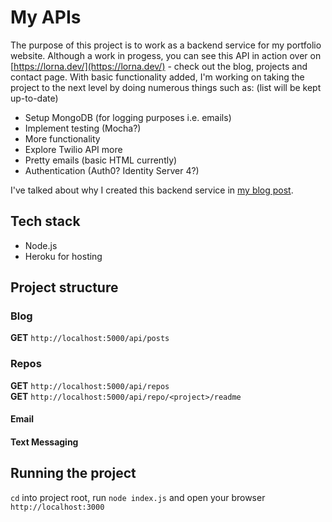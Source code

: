 # My APIs

The purpose of this project is to work as a backend service for my portfolio website. Although a work in progess, you can see this API in action over on [https://lorna.dev/](https://lorna.dev/) - check out the blog, projects and contact page. With basic functionality added, I'm working on taking the project to the next level by doing numerous things such as: (list will be kept up-to-date)

* Setup MongoDB (for logging purposes i.e. emails)
* Implement testing (Mocha?)
* More functionality
* Explore Twilio API more
* Pretty emails (basic HTML currently)
* Authentication (Auth0? Identity Server 4?)

I've talked about why I created this backend service in [my blog post](https://dev.to/lornasw93/why-i-created-a-node-js-back-end-service-for-my-portfolio-site-4062).

## Tech stack
* Node.js
* Heroku for hosting

## Project structure

### Blog 

**GET** `http://localhost:5000/api/posts`

### Repos

**GET** `http://localhost:5000/api/repos`  
**GET** `http://localhost:5000/api/repo/<project>/readme`
 
#### Email

#### Text Messaging

## Running the project
`cd` into project root, run `node index.js` and open your browser `http://localhost:3000`
